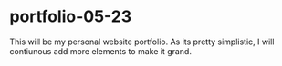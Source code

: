 # portfolio-05-23
This will be my personal website portfolio. As its pretty simplistic, I will contiunous add more elements to make it grand.

